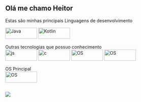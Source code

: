 ## Olá me chamo Heitor

Estas são minhas principais Linguagens de desenvolvimento
 <div style="display: inline_block">
  <img align="center" alt="Java" height="35" width="100" src="https://img.shields.io/badge/Java-ED8B00?style=for-the-badge&logo=openjdk&logoColor=white">
  <img align="center" alt="Kotlin" height="35" width="100" src="https://img.shields.io/badge/Kotlin-0095D5?&style=for-the-badge&logo=kotlin&logoColor=white">
</div>
<div style="display: inlineblock"><br>
 Outras tecnologias que possuo conhecimento<br>
  <img align="center" alt="js" height="35" width="100" src="https://img.shields.io/badge/JavaScript-F7DF1E?style=for-the-badge&logo=javascript&logoColor=black">
  <img align="center" alt="c" height="35" width="100" src="https://img.shields.io/badge/C%2B%2B-00599C?style=for-the-badge&logo=c%2B%2B&logoColor=white">
   <img align="center" alt="OS" height="35" width="100" src="https://img.shields.io/badge/Spring-6DB33F?style=for-the-badge&logo=spring&logoColor=white">
 <img align="center" alt="OS" height="35" width="100" src="https://img.shields.io/badge/go-%2300ADD8.svg?style=for-the-badge&logo=go&logoColor=white">
</div>


<div style="display: inlineblock"><br>
     OS Principal<br> 
     <img align="center" alt="OS" height="35" width="100" src="https://img.shields.io/badge/Debian-A81D33?style=for-the-badge&logo=debian&logoColor=white">
</div>

##

<div>
   <a href="https://www.linkedin.com/in/heitorhsantos/" target="_blank"><img src="https://img.shields.io/badge/-LinkedIn-%230077B5?style=for-the-badge&logo=linkedin&logoColor=white" target="_blank"></a> 
  
</div>
